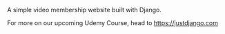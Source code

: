 A simple video membership website built with Django.

For more on our upcoming Udemy Course, head to https://justdjango.com